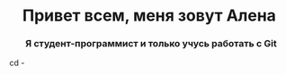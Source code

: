 <h1 align="center">Привет всем, меня зовут Алена <img height="32"/></h1>

<h3 align="center">Я студент-программист и только учусь работать с Git</h3>

cd -
